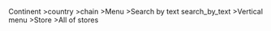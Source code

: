 Continent
        >country
                >chain
                        >Menu
                            >Search by text search_by_text
                            >Vertical menu
                        >Store
                            >All of stores
 